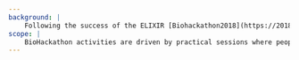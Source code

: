 ```yaml
---
background: |
    Following the success of the ELIXIR [Biohackathon2018](https://2018.biohackathon-europe.org/) and [Biohackathon2019](https://2019.biohackathon-europe.org/), and building on the [Biohackathons](http://www.biohackathon.org/) organised by National Bioscience Database Center ([NBDC](https://biosciencedbc.jp/?lng=en)) and Database Center for Life Science ([DBCLS](https://dbcls.rois.ac.jp/index-en.html)), we are planning to run Biohackathon2020 in Barcelona on 9th-13th Nov 2020. We hope to build on our success and encourage more ELIXIR and non-ELIXIR participants to take part and also have industry engagement.
scope: |
    BioHackathon activities are driven by practical sessions where people gather, discuss, and implement ideas/projects during intensive and productive coding sessions. The topics will be aligned to challenges proposed by ELIXIR platforms (data, tools, compute, interoperability and training), ELIXIR communities (Human Data, Rare Diseases, Marine Metagenomics, Plant Science, Metabolomics and Proteomics), and a set of common challenges proposed by the sister [BioHackathon](http://www.biohackathon.org) organised in Japan.
---
```

